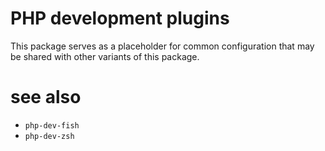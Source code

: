 # PHP development plugins

This package serves as a placeholder for common configuration that may be
shared with other variants of this package.

# see also

* `php-dev-fish`
* `php-dev-zsh`
